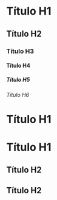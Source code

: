 <!-- Títulos são escritos com "#" -->

# Título H1

## Título H2

### Título H3

#### Título H4

##### Título H5

###### Título H6
<!-- Só vai até o H6 -->

<!-- Outras formas de escrever títulos -->
<!-- Colocando um símbolo embaixo de um texto -->

Título H1
=

Título H1
=========
<!-- 1 ou mais "=" funcionam do mesmo jeito -->

Título H2
-

Título H2
---------

